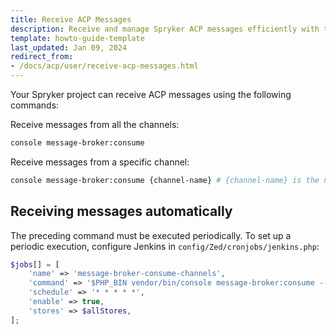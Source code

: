```yaml
---
title: Receive ACP Messages
description: Receive and manage Spryker ACP messages efficiently with this guide, covering integration details and message processing for optimized communication.
template: howto-guide-template
last_updated: Jan 09, 2024
redirect_from:
- /docs/acp/user/receive-acp-messages.html
---
```


Your Spryker project can receive ACP messages using the following commands:

Receive messages from all the channels:
```bash
console message-broker:consume
```

Receive messages from a specific channel:

```bash
console message-broker:consume {channel-name} # {channel-name} is the name of the channel, like `asset-commands`.
```


## Receiving messages automatically

The preceding command must be executed periodically. To set up a periodic execution, configure Jenkins in `config/Zed/cronjobs/jenkins.php`:

```php
$jobs[] = [
    'name' => 'message-broker-consume-channels',
    'command' => '$PHP_BIN vendor/bin/console message-broker:consume --time-limit=15 --sleep=5',
    'schedule' => '* * * * *',
    'enable' => true,
    'stores' => $allStores,
];
```
